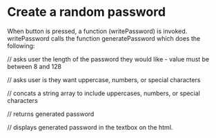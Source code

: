 # Create a random password

When button is pressed, a function (writePassword) is invoked.
writePassword calls the function generatePassword which does the following:

// asks user the length of the password they would like - value must be between 8 and 128

// asks user is they want uppercase, numbers, or special characters

// concats a string array to include uppercases, numbers, or special characters

// returns generated password

// displays generated password in the textbox on the html.

